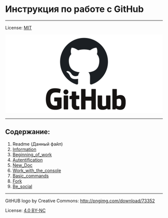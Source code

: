 # Инструкция по работе с GitHub 
---

License: [MIT](./license.md)

![logo](./logo.png)

<!--<img src="logo.png" alt="Logo" /> -->

---

## Содержание:

 1. Readme (Данный файл)
 2. [Information](./ShortInfo.md)
 3. [Beginning_of_work](./Bow.md)
 4. [Autentification](./Autentification.md)
 5. [New_Doc](./new_doc.md)
 6. [Work_with_the_console](./wwtc.md)
 7. [Basic_commands](./bc.md)
 8. [Fork](./fork.md)
 9. [Be_social](social.md)

---
GitHUB logo by Creative Commons: http://pngimg.com/download/73352

License: [4.0 BY-NC](https://creativecommons.org/licenses/by-nc/4.0/)
